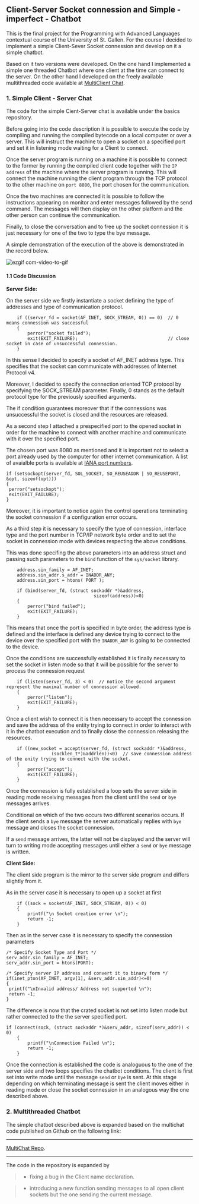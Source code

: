 ## Client-Server Socket connession and Simple - imperfect - Chatbot

This is the final project for the Programming with Advanced Languages contextual course of the University of St. Gallen. For the course I decided to implement a simple Client-Sever Socket connession and develop on it a simple chatbot.

Based on it two versions were developed. On the one hand I implemented a simple one threaded Chatbot where one client at the time can connect to the server. On the other hand I developed on the freely available multithreaded code available at [MultiClient Chat](https://github.com/rbaron/multichat).

### 1. Simple Client - Server Chat
The code for the simple Cient-Server chat is available under the basics repository.

Before going into the code description it is possible to execute the code by compiling and running the compiled bytecode on a local computer or over a server. This will instruct the machine to open a socket on a specified port and set it in listening mode waiting for a Client to connect.

Once the server program is running on a machine it is possible to connect to the former by running the compiled client code together with the ```IP address``` of the machine where the server program is running. This will connect the machine running the client program through the TCP protocol to the other machine on ```port 8080```, the port chosen for the communication.

Once the two machines are connected it is possible to follow the instructions appearing on monitor and enter messages followed by the send command. The messages will then display on the other platform and the other person can continue the communication.

Finally, to close the conversation and to free up the socket connession it is just necessary for one of the two to type the bye message.

A simple demonstration of the execution of the above is demonstrated in the record below.

![ezgif com-video-to-gif](https://user-images.githubusercontent.com/42472072/56455758-d0a61180-6362-11e9-8eb7-1b59465d97d6.gif)

#### 1.1 Code Discussion

**Server Side:**

On the server side we firstly instantiate a socket defining the type of addresses and type of communication protocol.

```
    if ((server_fd = socket(AF_INET, SOCK_STREAM, 0)) == 0)  // 0 means connession was successful
    { 
        perror("socket failed"); 
        exit(EXIT_FAILURE);                                  // close socket in case of unsuccessful connession. 
    } 
```

In this sense I decided to specify a socket of AF_INET address type. This specifies that the socket can
communicate with addresses of Internet Protocol v4.

Moreover, I decided to specify the connection oriented TCP protocol by specifying the SOCK_STREAM parameter. Finally,
0 stands as the default protocol type for the previously specified arguments.

The if condition guarantees moreover that if the connessions was unsuccessful the socket is closed and the resources are released.

As a second step I attached a prespecified port to the opened socket in order for the machine to connect with another machine and communicate with it over the specified port.

The chosen port was 8080 as mentioned and it is important not to select a port already used by the computer for other internet communication. A list of avaialble ports is available at [IANA port numbers](https://www.iana.org/assignments/service-names-port-numbers/service-names-port-numbers.xhtml?).

```
if (setsockopt(server_fd, SOL_SOCKET, SO_REUSEADDR | SO_REUSEPORT, 
&opt, sizeof(opt))) 
{ 
 perror("setsockopt"); 
 exit(EXIT_FAILURE); 
}
```

Moreover, it is important to notice again the control operations terminating the socket connession if a configuration error occurs.

As a third step it is necessary to specify the type of connession, interface type and the port number in TCP/IP network byte order and to set the socket in connession mode with devices respecting the above conditions.

This was done specifing the above parameters into an address struct and passing such parameters to the ```bind``` function of the ```sys/socket``` library.

```
    address.sin_family = AF_INET;                            
    address.sin_addr.s_addr = INADDR_ANY;                    
    address.sin_port = htons( PORT );                        
       
    if (bind(server_fd, (struct sockaddr *)&address,  
                                 sizeof(address))<0) 
    { 
        perror("bind failed"); 
        exit(EXIT_FAILURE); 
    }
```

This means that once the port is specified in byte order, the address type is defined and the interface is defined any device trying to connect to the device over the specified port with the ```INADDR_ANY``` is going to be connected to the device.

Once the conditions are successfully established it is finally necessary to set the socket in listen mode so that it will be possible for the server
to process the connession request

```
    if (listen(server_fd, 3) < 0)  // notice the second argument represent the maximal number of connession allowed.
    { 
        perror("listen"); 
        exit(EXIT_FAILURE); 
    }
```

Once a client wish to connect it is then necessary to accept the connession and save the address of the entity trying to connect in order to interact with it in the chatbot execution and to finally close the connession releasing the resources.

```
    if ((new_socket = accept(server_fd, (struct sockaddr *)&address,  
			     (socklen_t*)&addrlen))<0)  // save connession address of the enity trying to connect with the socket.
    { 
        perror("accept"); 
        exit(EXIT_FAILURE); 
    } 
```

Once the connession is fully established a loop sets the server side in reading mode receiving messages from the client until the ```send``` or ```bye``` messages arrives.

Conditional on which of the two occurs two different scenarios occurs.
If the client sends a ```bye``` message the server automatically replies with ```bye``` message and closes the socket connession.

If a ```send``` message arrives, the latter will not be displayed and the
server will turn to writing mode accepting messages until either a
```send``` or ```bye``` message is written.

**Client Side:**

The client side program is the mirror to the server side program and differs slightly from it.

As in the server case it is necessary to open up a socket at first

```
    if ((sock = socket(AF_INET, SOCK_STREAM, 0)) < 0)   
    { 
        printf("\n Socket creation error \n"); 
        return -1; 
    }
```

Then as in the server case it is necessary to specify the connession parameters

```
/* Specify Socket Type and Port */
serv_addr.sin_family = AF_INET;                     
serv_addr.sin_port = htons(PORT);

/* Specify server IP address and convert it to binary form */
if(inet_pton(AF_INET, argv[1], &serv_addr.sin_addr)<=0)  
{ 
 printf("\nInvalid address/ Address not supported \n"); 
 return -1; 
} 
```

The difference is now that the crated socket is not set into listen mode
but rather connected to the the server specified port.

```
if (connect(sock, (struct sockaddr *)&serv_addr, sizeof(serv_addr)) < 0) 
    { 
        printf("\nConnection Failed \n"); 
        return -1; 
    }
```

Once the connection is established the code is analoguous to the one of the server side and two loops specifies the chatbot conditions. The client is first set into write mode until the message ```send``` or ```bye``` is
sent. At this stage depending on which terminating message is sent the
client moves either in reading mode or close the socket connession in
an analogous way the one described above.

### 2. Multithreaded Chatbot

The simple chatbot described above is expanded based on the multichat code
published on Github on the following link:

______________________

[MultiChat Repo](https://github.com/rbaron/multichat).
______________________


The code in the repository is expanded by

> * fixing a bug in the Client name declaration.

> * introducing a new function sending messages to all open client sockets but the one sending the current message.
